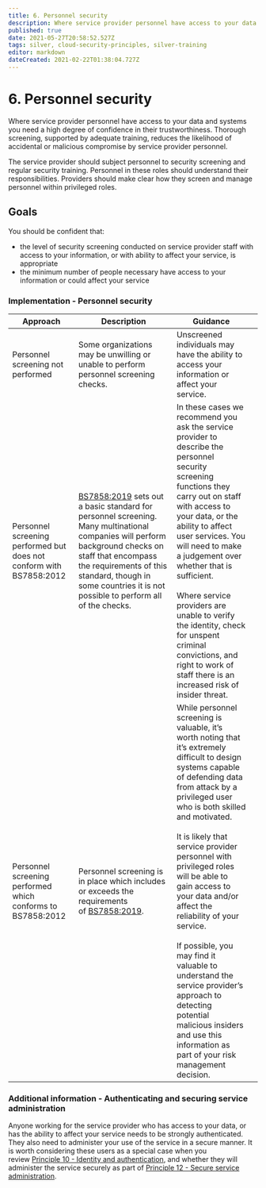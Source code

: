 ```yaml
---
title: 6. Personnel security
description: Where service provider personnel have access to your data and systems you need a high degree of confidence in their trustworthiness. 
published: true
date: 2021-05-27T20:58:52.527Z
tags: silver, cloud-security-principles, silver-training
editor: markdown
dateCreated: 2021-02-22T01:38:04.727Z
---
```


# 6\. Personnel security

Where service provider personnel have access to your data and systems you need a high degree of confidence in their trustworthiness. Thorough screening, supported by adequate training, reduces the likelihood of accidental or malicious compromise by service provider personnel.

The service provider should subject personnel to security screening and regular security training. Personnel in these roles should understand their responsibilities. Providers should make clear how they screen and manage personnel within privileged roles.

## Goals

You should be confident that:

-   the level of security screening conducted on service provider staff with access to your information, or with ability to affect your service, is appropriate
-   the minimum number of people necessary have access to your information or could affect your service

### **Implementation - Personnel security**

| **Approach** | **Description** | **Guidance** |     |
| --- | --- | --- | --- |
| Personnel screening not performed | Some organizations may be unwilling or unable to perform personnel screening checks. | Unscreened individuals may have the ability to access your information or affect your service. |     |
| Personnel screening performed but does not conform with BS7858:2012 | [BS7858:2019](#) sets out a basic standard for personnel screening. Many multinational companies will perform background checks on staff that encompass the requirements of this standard, though in some countries it is not possible to perform all of the checks. | In these cases we recommend you ask the service provider to describe the personnel security screening functions they carry out on staff with access to your data, or the ability to affect user services. You will need to make a judgement over whether that is sufficient.<br><br>Where service providers are unable to verify the identity, check for unspent criminal convictions, and right to work of staff there is an increased risk of insider threat. |  |
| Personnel screening performed which conforms to BS7858:2012 | Personnel screening is in place which includes or exceeds the requirements of [BS7858:2019](#). | While personnel screening is valuable, it’s worth noting that it’s extremely difficult to design systems capable of defending data from attack by a privileged user who is both skilled and motivated.<br><br>It is likely that service provider personnel with privileged roles will be able to gain access to your data and/or affect the reliability of your service.<br><br>If possible, you may find it valuable to understand the service provider’s approach to detecting potential malicious insiders and use this information as part of your risk management decision. |     |

### **Additional information - Authenticating and securing service administration**

Anyone working for the service provider who has access to your data, or has the ability to affect your service needs to be strongly authenticated. They also need to administer your use of the service in a secure manner. It is worth considering these users as a special case when you review [Principle 10 - Identity and authentication](/silver-training/cloudsecurity-10-auth), and whether they will administer the service securely as part of [Principle 12 - Secure service administration](/silver-training/cloudsecurity-12-secservice).